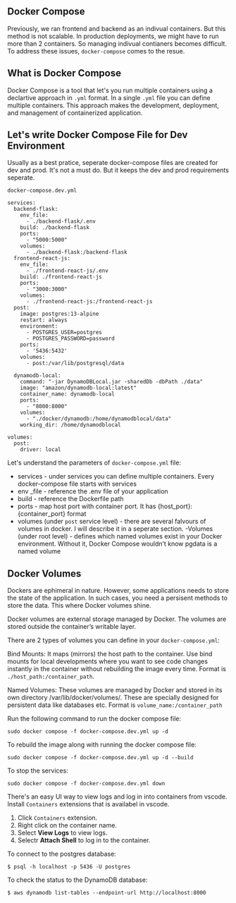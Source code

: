 ## Docker Compose

Previously, we ran frontend and backend as an indivual containers. But this method is not scalable. In production deployments, we might have to run more than 2 containers. So managing indivual contianers becomes difficult. To address these issues, `docker-compose` comes to the resue.

## What is Docker Compose

Docker Compose is a tool that let's you run multiple containers using a declartive approach in `.yml` format.
In a single `.yml` file you can define multiple containers. This approach makes the development, deployment, and management of containerized application.

## Let's write Docker Compose File for Dev Environment
Usually as a best pratice, seperate docker-compose files are created for dev and prod. It's not a must do. But it keeps the dev and prod requirements seperate.

`docker-compose.dev.yml`

```
services:
  backend-flask:
    env_file:
      - ./backend-flask/.env
    build: ./backend-flask
    ports:
      - "5000:5000"
    volumes:
      - ./backend-flask:/backend-flask
  frontend-react-js:
    env_file:
      - ./frontend-react-js/.env
    build: ./frontend-react-js
    ports:
      - "3000:3000"
    volumes:
      - ./frontend-react-js:/frontend-react-js
  post:
    image: postgres:13-alpine
    restart: always
    environment:
      - POSTGRES_USER=postgres
      - POSTGRES_PASSWORD=password
    ports:
      - '5436:5432'
    volumes: 
      - post:/var/lib/postgresql/data

  dynamodb-local:
    command: "-jar DynamoDBLocal.jar -sharedDb -dbPath ./data"
    image: "amazon/dynamodb-local:latest"
    container_name: dynamodb-local
    ports:
      - "8000:8000"
    volumes:
      - "./docker/dynamodb:/home/dynamodblocal/data"
    working_dir: /home/dynamodblocal        

volumes:
  post:
    driver: local      
``` 

Let's understand the parameters of `docker-compose.yml` file:
- services - under services you can define multiple containers. Every docker-compose file starts with services
- env _file - reference the .env file of your application
- build - reference the Dockerfile path
- ports - map host port with container port. It has {host_port}:{container_port} format
- volumes (under `post` service level) - there are several falvours of volumes in docker. I will describe it in a seperate section.
-Volumes (under root level) - defines which named volumes exist in your Docker environment. Without it, Docker Compose wouldn’t know pgdata is a named volume

## Docker Volumes

Dockers are ephimeral in nature. However, some applications needs to store the state of the application. In such cases, you need a persisent methods to store the data. This where Docker volumes shine.

Docker volumes are external storage managed by Docker. The volumes are stored outside the container’s writable layer.

There are 2 types of volumes you can define in your `docker-compose.yml`:

Bind Mounts: It maps (mirrors) the host path to the container. Use bind mounts for local developments where you want to see code changes instantly in the container without rebuilding the image every time. Format is `./host_path:/container_path`.

Named Volumes: These volumes are managed by Docker and stored in its own directory /var/lib/docker/volumes/.
These are specially designed for persistent data like databases etc. Format is `volume_name:/container_path`

Run the following command to run the docker compose file:
```
sudo docker compose -f docker-compose.dev.yml up -d
```

To rebuild the image along with running the docker compose file:
```
sudo docker compose -f docker-compose.dev.yml up -d --build
```

To stop the services:
```
sudo docker compose -f docker-compose.dev.yml down
```

There's an easy UI way to view logs and log in into containers from vscode. Install `Containers` extensions that is availabel in vscode.
1. Click `Containers` extension.
2. Right click on the container name.
3. Select **View Logs** to view logs.
4. Selectr **Attach Shell** to log in to the container.

To connect to the postgres database:
```
$ psql -h localhost -p 5436 -U postgres
```
To check the status to the DynamoDB database:
```
$ aws dynamodb list-tables --endpoint-url http://localhost:8000
```










